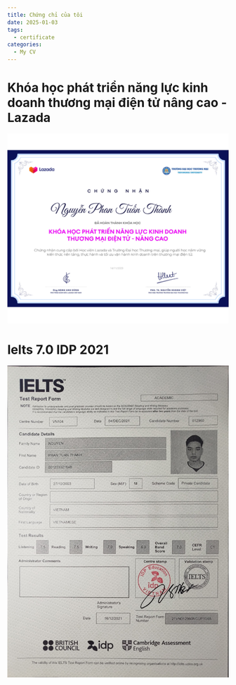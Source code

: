 ```yaml
---
title: Chứng chỉ của tôi
date: 2025-01-03
tags:
  - certificate
categories:
  - My CV
---
```

# Khóa học phát triển năng lực kinh doanh thương mại điện tử nâng cao - Lazada

![Lazada](assets/img/Lazada_Certificate_Nguyễn%20Phan%20Tuấn%20Thành.jpg)
# Ielts 7.0 IDP 2021

![IELTS](assets/img/z6193946804932_f7de81cd066a3804c3ca688c7e22451a.jpg)